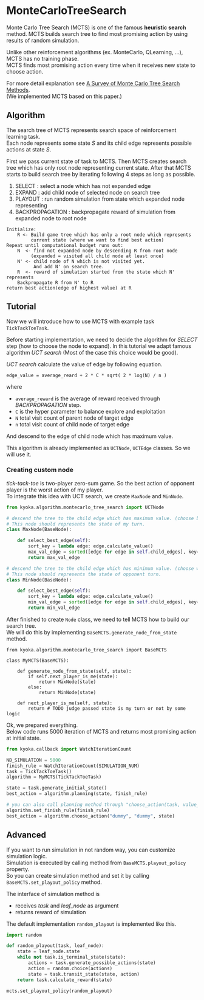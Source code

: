 # MonteCarloTreeSearch
Monte Carlo Tree Search (MCTS) is one of the famous **heuristic search** method. MCTS builds search tree to find most promising action by using results of random simulation.  

Unlike other reinforcement algorithms (ex. MonteCarlo, QLearning, ...), MCTS has no training phase.  
MCTS finds most promising action every time when it receives new state to choose action.  

For more detail explanation see [A Survey of Monte Carlo Tree Search Methods](http://ieeexplore.ieee.org/document/6145622/).  
(We implemented MCTS based on this paper.)

## Algorithm
The search tree of MCTS represents search space of reinforcement learning task.  
Each node represents some state *S* and its child edge represents possible actions at state *S*.  

First we pass current state of task to MCTS. Then MCTS creates search tree which has only root node representing current state.
After that MCTS starts to build search tree by iterating following 4 steps as long as possible.

1. SELECT : select a node which has not expanded edge
2. EXPAND : add child node of selected node on search tree
3. PLAYOUT : run random simulation from state which expanded node representing
4. BACKPROPAGATION : backpropagate reward of simulation from expanded node to root node

```
Initialize:
    R <- Build game tree which has only a root node which represents
         current state (where we want to find best action)
Repeat until computational budget runs out:
    N  <- find not expanded node by descending R from root node
         (expanded = visited all child node at least once)
    N' <- child node of N which is not visited yet.
          And add N' on search tree.
    R  <- reward of simulation started from the state which N' represents
    Backpropagate R from N' to R
return best action(edge of highest value) at R
```

## Tutorial
Now we will introduce how to use MCTS with example task `TickTackToeTask`.  

Before starting implementation, we need to decide the algorithm for *SELECT* step (how to choose the node to expand).
In this tutorial we adapt famous algorithm *UCT search* (Most of the case this choice would be good).

*UCT search* calculate the value of edge by following equation.  
```
edge_value = average_reard + 2 * C * sqrt( 2 * log(N) / n )
```
where

- `average_reward` is the average of reward received through *BACKPROPAGATION* step.
- `C` is the hyper parameter to balance explore and exploitation
- `N` total visit count of parent node of target edge
- `n` total visit count of child node of target edge

And descend to the edge of child node which has maximum value.  

This algorithm is already implemented as `UCTNode`, `UCTEdge` classes. So we will use it.

### Creating custom node
*tick-tack-toe* is two-player zero-sum game. So the best action of opponent player is the worst action of my player.  
To integrate this idea with UCT search, we create `MaxNode` and `MinNode`.

```python
from kyoka.algorithm.montecarlo_tree_search import UCTNode

# descend the tree to the child edge which has maximum value. (choose best action for me)
# This node should represents the state of my turn.
class MaxNode(BaseNode):

    def select_best_edge(self):
        sort_key = lambda edge: edge.calculate_value()
        max_val_edge = sorted([edge for edge in self.child_edges], key=sort_key)[-1]
        return max_val_edge

# descend the tree to the child edge which has minimum value. (choose worst action for me)
# This node should represents the state of opponent turn.
class MinNode(BaseNode):

    def select_best_edge(self):
        sort_key = lambda edge: edge.calculate_value()
        min_val_edge = sorted([edge for edge in self.child_edges], key=sort_key)[0]
        return min_val_edge
```

After finished to create `Node` class, we need to tell MCTS how to build our search tree.  
We will do this by implementing `BaseMCTS.generate_node_from_state` method.

```
from kyoka.algorithm.montecarlo_tree_search import BaseMCTS

class MyMCTS(BaseMCTS):

    def generate_node_from_state(self, state):
        if self.next_player_is_me(state):
            return MaxNode(state)
        else:
            return MinNode(state)

    def next_player_is_me(self, state):
        return # TODO judge passed state is my turn or not by some logic
```

Ok, we prepared everything.  
Below code runs 5000 iteration of MCTS and returns most promising action at initial state.

```python
from kyoka.callback import WatchIterationCount

NB_SIMULATION = 5000
finish_rule = WatchIterationCount(SIMULATION_NUM)
task = TickTackToeTask()
algorithm = MyMCTS(TickTackToeTask)

state = task.generate_initial_state()
best_action = algorithm.planning(state, finish_rule)

# you can also call planning method through "choose_action(task, value_functoin, state)" interface
algorithm.set_finish_rule(finish_rule)
best_action = algorithm.choose_action("dummy", "dummy", state)
```

## Advanced
If you want to run simulation in not random way, you can customize simulation logic.  
Simulation is executed by calling method from `BaseMCTS.playout_policy` property.  
So you can create simulation method and set it by calling `BaseMCTS.set_playout_policy` method.  

The interface of simulation method is

- receives *task* and *leaf_node* as argument
- returns reward of simulation

The default implementation `random_playout` is implemented like this.
```python
import random

def random_playout(task, leaf_node):
    state = leaf_node.state
    while not task.is_terminal_state(state):
        actions = task.generate_possible_actions(state)
        action = random.choice(actions)
        state = task.transit_state(state, action)
    return task.calculate_reward(state)

mcts.set_playout_policy(random_playout)
```


